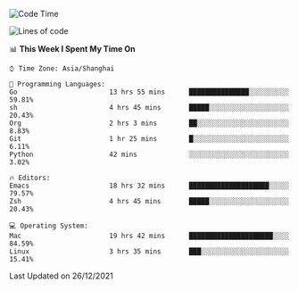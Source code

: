<!--START_SECTION:waka-->
![Code Time](http://img.shields.io/badge/Code%20Time-524%20hrs%2020%20mins-blue)

![Lines of code](https://img.shields.io/badge/From%20Hello%20World%20I%27ve%20Written-22%20Thousand%20lines%20of%20code-blue)

📊 **This Week I Spent My Time On** 

```text
⌚︎ Time Zone: Asia/Shanghai

💬 Programming Languages: 
Go                       13 hrs 55 mins      ███████████████░░░░░░░░░░   59.81% 
sh                       4 hrs 45 mins       █████░░░░░░░░░░░░░░░░░░░░   20.43% 
Org                      2 hrs 3 mins        ██░░░░░░░░░░░░░░░░░░░░░░░   8.83% 
Git                      1 hr 25 mins        █░░░░░░░░░░░░░░░░░░░░░░░░   6.11% 
Python                   42 mins             ░░░░░░░░░░░░░░░░░░░░░░░░░   3.02%

🔥 Editors: 
Emacs                    18 hrs 32 mins      ████████████████████░░░░░   79.57% 
Zsh                      4 hrs 45 mins       █████░░░░░░░░░░░░░░░░░░░░   20.43%

💻 Operating System: 
Mac                      19 hrs 42 mins      █████████████████████░░░░   84.59% 
Linux                    3 hrs 35 mins       ███░░░░░░░░░░░░░░░░░░░░░░   15.41%

```


 Last Updated on 26/12/2021
<!--END_SECTION:waka-->

